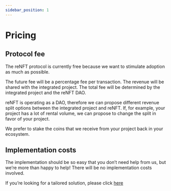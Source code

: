 ```yaml
---
sidebar_position: 1
---
```


# Pricing

## Protocol fee

The reNFT protocol is currently free because we want to stimulate adoption as much as possible. 

The future fee will be a percentage fee per transaction. The revenue will be shared with the integrated project. The total fee will be determined by the integrated project and the reNFT DAO.

reNFT is operating as a DAO, therefore we can propose different revenue split options between the integrated project and reNFT. If, for example, your project has a lot of rental volume, we can propose to change the split in favor of your project.

We prefer to stake the coins that we receive from your project back in your ecosystem.

## Implementation costs

The implementation should be so easy that you don’t need help from us, but we’re more than happy to help! There will be no implementation costs involved. 

If you’re looking for a tailored solution, please click [here](FAQ.md#we-want-a-custom-solution-is-that-possible)
